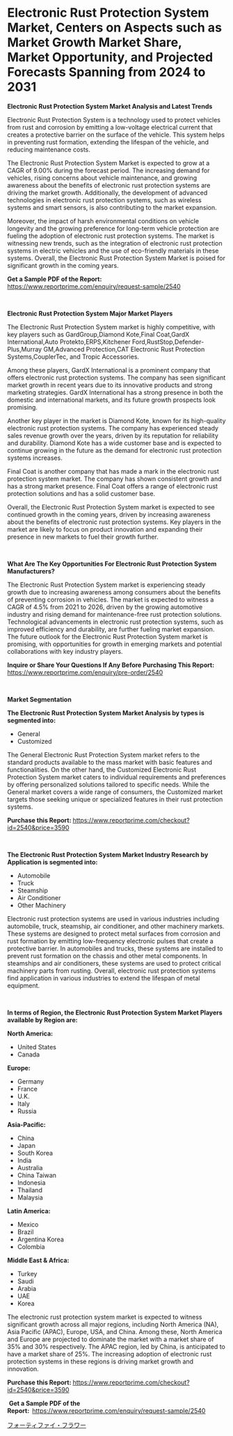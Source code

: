 <p><h1>Electronic Rust Protection System Market, Centers on Aspects such as Market Growth Market Share, Market Opportunity, and Projected Forecasts Spanning from 2024 to 2031</h1></p><p><strong>Electronic Rust Protection System Market Analysis and Latest Trends</strong></p>
<p><p>Electronic Rust Protection System is a technology used to protect vehicles from rust and corrosion by emitting a low-voltage electrical current that creates a protective barrier on the surface of the vehicle. This system helps in preventing rust formation, extending the lifespan of the vehicle, and reducing maintenance costs.</p><p>The Electronic Rust Protection System Market is expected to grow at a CAGR of 9.00% during the forecast period. The increasing demand for vehicles, rising concerns about vehicle maintenance, and growing awareness about the benefits of electronic rust protection systems are driving the market growth. Additionally, the development of advanced technologies in electronic rust protection systems, such as wireless systems and smart sensors, is also contributing to the market expansion.</p><p>Moreover, the impact of harsh environmental conditions on vehicle longevity and the growing preference for long-term vehicle protection are fueling the adoption of electronic rust protection systems. The market is witnessing new trends, such as the integration of electronic rust protection systems in electric vehicles and the use of eco-friendly materials in these systems. Overall, the Electronic Rust Protection System Market is poised for significant growth in the coming years.</p></p>
<p><strong>Get a Sample PDF of the Report:&nbsp;</strong> <a href="https://www.reportprime.com/enquiry/request-sample/2540">https://www.reportprime.com/enquiry/request-sample/2540</a></p>
<p>&nbsp;</p>
<p><strong>Electronic Rust Protection System Major Market Players</strong></p>
<p><p>The Electronic Rust Protection System market is highly competitive, with key players such as GardGroup,Diamond Kote,Final Coat,GardX International,Auto Protekto,ERPS,Kitchener Ford,RustStop,Defender-Plus,Murray GM,Advanced Protection,CAT Electronic Rust Protection Systems,CouplerTec, and Tropic Accessories. </p><p>Among these players, GardX International is a prominent company that offers electronic rust protection systems. The company has seen significant market growth in recent years due to its innovative products and strong marketing strategies. GardX International has a strong presence in both the domestic and international markets, and its future growth prospects look promising.</p><p>Another key player in the market is Diamond Kote, known for its high-quality electronic rust protection systems. The company has experienced steady sales revenue growth over the years, driven by its reputation for reliability and durability. Diamond Kote has a wide customer base and is expected to continue growing in the future as the demand for electronic rust protection systems increases.</p><p>Final Coat is another company that has made a mark in the electronic rust protection system market. The company has shown consistent growth and has a strong market presence. Final Coat offers a range of electronic rust protection solutions and has a solid customer base.</p><p>Overall, the Electronic Rust Protection System market is expected to see continued growth in the coming years, driven by increasing awareness about the benefits of electronic rust protection systems. Key players in the market are likely to focus on product innovation and expanding their presence in new markets to fuel their growth further.</p></p>
<p>&nbsp;</p>
<p><strong>What Are The Key Opportunities For Electronic Rust Protection System Manufacturers?</strong></p>
<p><p>The Electronic Rust Protection System market is experiencing steady growth due to increasing awareness among consumers about the benefits of preventing corrosion in vehicles. The market is expected to witness a CAGR of 4.5% from 2021 to 2026, driven by the growing automotive industry and rising demand for maintenance-free rust protection solutions. Technological advancements in electronic rust protection systems, such as improved efficiency and durability, are further fueling market expansion. The future outlook for the Electronic Rust Protection System market is promising, with opportunities for growth in emerging markets and potential collaborations with key industry players.</p></p>
<p><strong>Inquire or Share Your Questions If Any Before Purchasing This Report:</strong> <a href="https://www.reportprime.com/enquiry/pre-order/2540">https://www.reportprime.com/enquiry/pre-order/2540</a></p>
<p>&nbsp;</p>
<p><strong>Market Segmentation</strong></p>
<p><strong>The Electronic Rust Protection System Market Analysis by types is segmented into:</strong></p>
<p><ul><li>General</li><li>Customized</li></ul></p>
<p><p>The General Electronic Rust Protection System market refers to the standard products available to the mass market with basic features and functionalities. On the other hand, the Customized Electronic Rust Protection System market caters to individual requirements and preferences by offering personalized solutions tailored to specific needs. While the General market covers a wide range of consumers, the Customized market targets those seeking unique or specialized features in their rust protection systems.</p></p>
<p><strong>Purchase this Report:&nbsp;</strong><a href="https://www.reportprime.com/checkout?id=2540&price=3590">https://www.reportprime.com/checkout?id=2540&price=3590</a></p>
<p>&nbsp;</p>
<p><strong>The Electronic Rust Protection System Market Industry Research by Application is segmented into:</strong></p>
<p><ul><li>Automobile</li><li>Truck</li><li>Steamship</li><li>Air Conditioner</li><li>Other Machinery</li></ul></p>
<p><p>Electronic rust protection systems are used in various industries including automobile, truck, steamship, air conditioner, and other machinery markets. These systems are designed to protect metal surfaces from corrosion and rust formation by emitting low-frequency electronic pulses that create a protective barrier. In automobiles and trucks, these systems are installed to prevent rust formation on the chassis and other metal components. In steamships and air conditioners, these systems are used to protect critical machinery parts from rusting. Overall, electronic rust protection systems find application in various industries to extend the lifespan of metal equipment.</p></p>
<p>&nbsp;</p>
<p><strong>In terms of Region, the Electronic Rust Protection System Market Players available by Region are:</strong></p>
<p>
    <p> <strong> North America: </strong>
        <ul>
            <li>United States</li>
            <li>Canada</li>
        </ul>
        </p> 
    <p> <strong> Europe: </strong>
        <ul>
            <li>Germany</li>
            <li>France</li>
            <li>U.K.</li>
            <li>Italy</li>
            <li>Russia</li>
        </ul>
        </p> 
    <p> <strong> Asia-Pacific: </strong>
        <ul>
            <li>China</li>
            <li>Japan</li>
            <li>South Korea</li>
            <li>India</li>
            <li>Australia</li>
            <li>China Taiwan</li>
            <li>Indonesia</li>
            <li>Thailand</li>
            <li>Malaysia</li>
        </ul>
        </p> 
    <p> <strong> Latin America: </strong>
        <ul>
            <li>Mexico</li>
            <li>Brazil</li>
            <li>Argentina Korea</li>
            <li>Colombia</li>
        </ul>
        </p> 
    <p> <strong> Middle East & Africa: </strong>
        <ul>
            <li>Turkey</li>
            <li>Saudi</li>
            <li>Arabia</li>
            <li>UAE</li>
            <li>Korea</li>
        </ul>
    </p>
    </p>
<p><p>The electronic rust protection system market is expected to witness significant growth across all major regions, including North America (NA), Asia Pacific (APAC), Europe, USA, and China. Among these, North America and Europe are projected to dominate the market with a market share of 35% and 30% respectively. The APAC region, led by China, is anticipated to have a market share of 25%. The increasing adoption of electronic rust protection systems in these regions is driving market growth and innovation.</p></p>
<p><strong>Purchase this Report: </strong><a href="https://www.reportprime.com/checkout?id=2540&price=3590">https://www.reportprime.com/checkout?id=2540&price=3590</a></p>
<p>&nbsp;<strong>Get a Sample PDF of the Report:&nbsp;&nbsp;</strong><a href="https://www.reportprime.com/enquiry/request-sample/2540">https://www.reportprime.com/enquiry/request-sample/2540</a></p>
<p><strong></strong></p>
<p><p><a href="https://github.com/mreklxf44233/Market-Research-Report-List-1/blob/main/811198611729.md">フォーティファイ・フラワー</a></p></p>